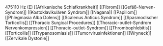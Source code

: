 475110 Hz (E)
[[Afrikanische Schlafkrankheit]]
[[Fibrom]]
[[Gefäß-Nerven-Syndrom]]
[[Kostoklavikulären Syndrom]]
[[Nagana]]
[[Papillom]]
[[Phlegmasia Alba Dolens]]
[[Scalenus Anticus Syndrom]]
[[Spasmodischer Torticollis]]
[[Thoracic Surgical Procedures]]
[[Thoracic-outlet-Syndrom Nervenkompression]]
[[Thoracic-outlet-Syndrom]]
[[Thrombophlebitis]]
[[Torticollis]]
[[Trypanosomiasis]]
[[Tumorvirusinfektionen]]
[[Wryneck]]
[[Zervikale Dystonie]]